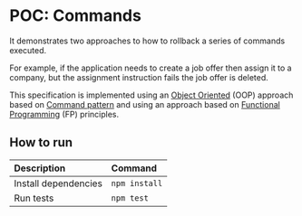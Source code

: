 # POC: Commands

It demonstrates two approaches to how to rollback a series of commands executed.

For example, if the application needs to create a job offer then assign it to a company, but the assignment instruction fails the job offer is deleted.

This specification is implemented using an [Object Oriented](https://en.wikipedia.org/wiki/Object-oriented_programming) (OOP) approach based on [Command pattern](https://en.wikipedia.org/wiki/Command_pattern) and using an approach based on [Functional Programming](https://en.wikipedia.org/wiki/Functional_programming) (FP) principles.

## How to run

| Description | Command |
| :--- | :--- |
| Install dependencies | `npm install` |
| Run tests | `npm test` |
